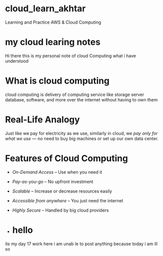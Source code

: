 # cloud_learn_akhtar
Learning and Practice AWS &amp; Cloud Computing

# my cloud learing notes
Hi there 
this is my personal note of cloud Computing what i have understood

# What is cloud computing
cloud computing is delivery of computing service like storage server database, software, and more over the internet without having to own them 

# Real-Life Analogy
Just like we pay for electricity as we use, similarly in cloud, we *pay only for what we use* — no need to buy big machines or set up our own data center.

 # Features of Cloud Computing
- *On-Demand Access* – Use when you need it
- *Pay-as-you-go* – No upfront investment
- *Scalable* – Increase or decrease resources easily
- *Accessible from anywhere* – You just need the internet
- *Highly Secure* – Handled by big cloud providers

- # hello
its my day 17 work here i am unab le to post anything because today i am ill so 

